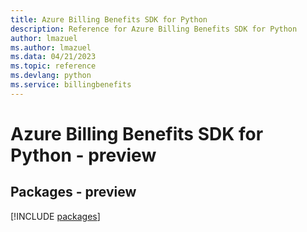 ```yaml
---
title: Azure Billing Benefits SDK for Python
description: Reference for Azure Billing Benefits SDK for Python
author: lmazuel
ms.author: lmazuel
ms.data: 04/21/2023
ms.topic: reference
ms.devlang: python
ms.service: billingbenefits
---
```

# Azure Billing Benefits SDK for Python - preview
## Packages - preview
[!INCLUDE [packages](billing-benefits-index.md)]